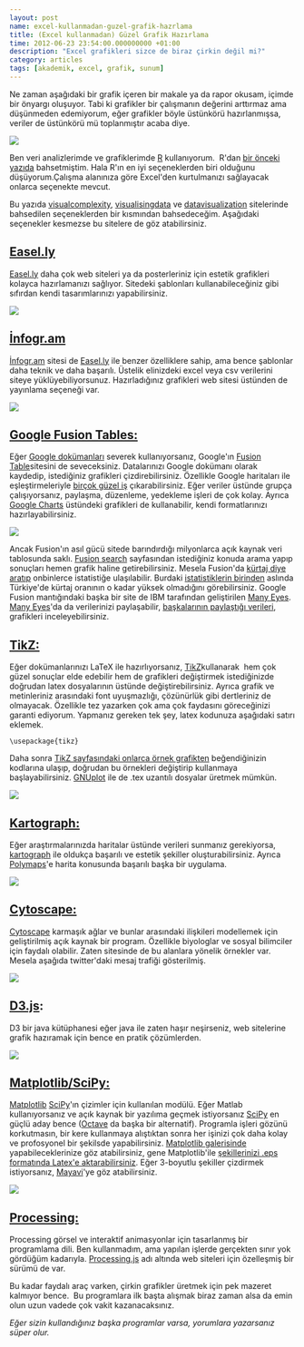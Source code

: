 ```yaml
--- 
layout: post 
name: excel-kullanmadan-guzel-grafik-hazrlama 
title: (Excel kullanmadan) Güzel Grafik Hazırlama 
time: 2012-06-23 23:54:00.000000000 +01:00
description: "Excel grafikleri sizce de biraz çirkin değil mi?"
category: articles
tags: [akademik, excel, grafik, sunum] 
---
```


Ne zaman aşağıdaki bir grafik içeren bir makale ya da rapor okusam, içimde bir önyargı oluşuyor. Tabi ki grafikler bir çalışmanın değerini arttırmaz ama düşünmeden edemiyorum, eğer grafikler böyle üstünkörü hazırlanmışsa, veriler de üstünkörü mü toplanmıştır acaba diye.

[![]({{site.url}}/images/excel_line_graph.png)]({{site.url}}/images/excel_line_graph.png)

Ben veri analizlerimde ve grafiklerimde [R](http://www.r-project.org/) kullanıyorum.  R'dan [bir önceki yazıda](http://www.asuyatuyolar.org/2012/06/excel-kullanmadan-hzl-grafik-hazrlama-r.html) bahsetmiştim. Hala R'ın en iyi seçeneklerden biri olduğunu düşüyorum.Çalışma alanınıza göre Excel'den kurtulmanızı sağlayacak onlarca seçenekte mevcut. 

Bu yazıda [visualcomplexity](http://www.visualcomplexity.com/vc/community/tools.cfm), [visualisingdata](http://www.visualisingdata.com/index.php/resources/) ve [datavisualization](http://selection.datavisualization.ch/) sitelerinde bahsedilen seçeneklerden bir kısmından bahsedeceğim. Aşağıdaki seçenekler kesmezse bu sitelere de göz atabilirsiniz.

[Easel.ly](http://easel.ly/)
----------------------------

[Easel.ly](http://easel.ly/) daha çok web siteleri ya da posterleriniz için estetik grafikleri kolayca hazırlamanızı sağlıyor. Sitedeki şablonları kullanabileceğiniz gibi sıfırdan kendi tasarımlarınızı yapabilirsiniz.

[![]({{site.url}}/images/easelly_visual.png)]({{site.url}}/images/easelly_visual.png)

[İnfogr.am](http://infogr.am/)
------------------------------

[İnfogr.am](http://infogr.am/) sitesi de [Easel.ly](http://easel.ly/) ile benzer özelliklere sahip, ama bence şablonlar daha teknik ve daha başarılı. Üstelik elinizdeki excel veya csv verilerini siteye yüklüyebiliyorsunuz. Hazırladığınız grafikleri web sitesi üstünden de yayınlama seçeneği var.

[![]({{site.url}}/images/infogram.jpg)]({{site.url}}/images/infogram.jpg)

[Google Fusion Tables:](http://www.google.com/fusiontables/Home/)
-----------------------------------------------------------------

Eğer [Google dokümanları](http://www.google.com/fusiontables/Home/) severek kullanıyorsanız, Google'ın [Fusion Table](http://www.google.com/fusiontables/Home/)sitesini de seveceksiniz. Datalarınızı Google dokümanı olarak kaydedip, istediğiniz grafikleri çizdirebilirsiniz. Özellikle Google haritaları ile eşleştirmeleriyle [birçok güzel iş](https://sites.google.com/site/fusiontablestalks/stories) çıkarabilirsiniz. Eğer veriler üstünde grupça çalışıyorsanız, paylaşma, düzenleme, yedekleme işleri de çok kolay. Ayrıca [Google Charts](https://developers.google.com/chart/) üstündeki grafikleri de kullanabilir, kendi formatlarınızı hazırlayabilirsiniz.

[![]({{site.url}}/images/fusion_table.png)]({{site.url}}/images/fusion_table.png)

Ancak Fusion'ın asıl gücü sitede barındırdığı milyonlarca açık kaynak veri tablosunda saklı. [Fusion search](http://www.google.com/fusiontables/search) sayfasından istediğiniz konuda arama yapıp sonuçları hemen grafik haline getirebilirsiniz. Mesela Fusion'da [kürtaj diye aratıp](http://www.google.com/fusiontables/search?hl=en&q=abortion) onbinlerce istatistiğe ulaşılabilir. Burdaki [istatistiklerin birinden](http://alaskanlibrarian.wordpress.com/2008/12/14/abortion-rates-worldwide/) aslında Türkiye'de kürtaj oranının o kadar yüksek olmadığını görebilirsiniz.
Google Fusion mantığındaki başka bir site de IBM tarafından geliştirilen [Many Eyes](http://www-958.ibm.com/software/data/cognos/manyeyes/). [Many Eyes](http://www-958.ibm.com/software/data/cognos/manyeyes/)'da da verilerinizi paylaşabilir, [başkalarının paylaştığı verileri](http://www-958.ibm.com/software/data/cognos/manyeyes/visualizations?sort=rating), grafikleri inceleyebilirsiniz.

[TikZ:](http://www.texample.net/)
---------------------------------

Eğer dokümanlarınızı LaTeX ile hazırlıyorsanız, [TikZ](http://www.texample.net/)kullanarak  hem çok güzel sonuçlar elde edebilir hem de grafikleri değiştirmek istediğinizde doğrudan latex dosyalarının üstünde değiştirebilirsiniz. Ayrıca grafik ve metinleriniz arasındaki font uyuşmazlığı, çözünürlük gibi dertleriniz de olmayacak. Özellikle tez yazarken çok ama çok faydasını göreceğinizi garanti ediyorum. Yapmanız gereken tek şey, latex kodunuza aşağıdaki satırı eklemek.

`\usepackage{tikz}`

Daha sonra [TikZ sayfasındaki onlarca örnek grafikten](http://www.texample.net/tikz/examples/) beğendiğinizin kodlarına ulaşıp, doğrudan bu örnekleri değiştirip kullanmaya başlayabilirsiniz. [GNUplot](http://www.gnuplot.info/) ile de .tex uzantılı dosyalar üretmek mümkün.

[![]({{site.url}}/images/tikZ.png)]({{site.url}}/images/tikZ.png)

[Kartograph:](http://kartograph.org/)
-------------------------------------

Eğer araştırmalarınızda haritalar üstünde verileri sunmanız gerekiyorsa, [kartograph](http://kartograph.org/) ile oldukça başarılı ve estetik şekiller oluşturabilirsiniz. Ayrıca [Polymaps](http://polymaps.org/)'e harita konusunda başarılı başka bir uygulama.

[![]({{site.url}}/images/karto.png)]({{site.url}}/images/karto.png)

[Cytoscape:](http://www.cytoscape.org/)
---------------------------------------

[Cytoscape](http://www.cytoscape.org/) karmaşık ağlar ve bunlar arasındaki ilişkileri modellemek için geliştirilmiş açık kaynak bir program. Özellikle biyologlar ve sosyal bilimciler için faydalı olabilir. Zaten sitesinde de bu alanlara yönelik örnekler var. Mesela aşağıda twitter'daki mesaj trafiği gösterilmiş.

[![]({{site.url}}/images/cytoscape.png)]({{site.url}}/images/cytoscape.png)

[D3.js](http://d3.js/):
-----------------------

D3 bir java kütüphanesi eğer java ile zaten haşır neşirseniz, web sitelerine grafik hazıramak için bence en pratik çözümlerden.

[![]({{site.url}}/images/d3js.png)]({{site.url}}/images/d3js.png)

[Matplotlib/SciPy:](http://matplotlib.sourceforge.net/index.html)
-----------------------------------------------------------------

[Matplotlib](http://matplotlib.sourceforge.net/index.html) [SciPy](http://www.scipy.org/SciPy)'ın çizimler için kullanılan modülü. Eğer Matlab kullanıyorsanız ve açık kaynak bir yazılıma geçmek istiyorsanız [SciPy](http://www.scipy.org/SciPy) en güçlü aday bence ([Octave](http://www.gnu.org/software/octave/) da başka bir alternatif). Programla işleri gözünü korkutmasın, bir kere kullanmaya alıştıktan sonra her işinizi çok daha kolay ve profosyonel bir şekilsde yapabilirsiniz. [Matplotlib galerisinde](http://matplotlib.sourceforge.net/gallery.html) yapabileceklerinize göz atabilirsiniz, gene Matplotlib'ile [şekillerinizi .eps formatında Latex'e aktarabilirsiniz](http://www.scipy.org/Cookbook/Matplotlib/LaTeX_Examples). Eğer 3-boyutlu şekiller çizdirmek istiyorsanız, [Mayavi](http://code.enthought.com/projects/mayavi/)'ye göz atabilirsiniz.

[![]({{site.url}}/images/matplotlib.png)]({{site.url}}/images/matplotlib.png)

[Processing:](http://processing.org/)
-------------------------------------

Processing görsel ve interaktif animasyonlar için tasarlanmış bir programlama dili. Ben kullanmadım, ama yapılan işlerde gerçekten sınır yok gördüğüm kadarıyla. [Processing.js](http://processingjs.org/exhibition/) adı altında web siteleri için özelleşmiş bir sürümü de var.

Bu kadar faydalı araç varken, çirkin grafikler üretmek için pek mazeret kalmıyor bence.  Bu programlara ilk başta alışmak biraz zaman alsa da emin olun uzun vadede çok vakit kazanacaksınız.

*Eğer sizin kullandığınız başka programlar varsa, yorumlara yazarsanız süper olur.*

